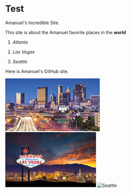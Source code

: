 # Test
Amanuel's Incredible Site.

This site is about the Amanuel favorite places in the **world**

1. *Atlanta* 

2. *Las Vegas* 
   
3. *Seattle*

Here is Amanuel's GitHub site.

![Atlanta](Atlanta.jpg)
![LasVegas](LasVegas.jpg)
![Seattle](Seattle.jpg)
